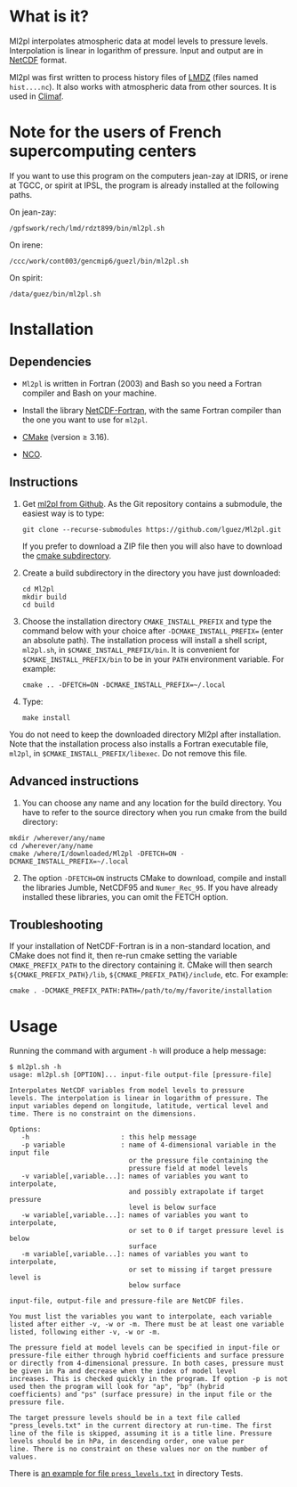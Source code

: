 # What is it?

Ml2pl interpolates atmospheric data at model levels to pressure
levels. Interpolation is linear in logarithm of pressure. Input and
output are in [NetCDF](https://www.unidata.ucar.edu/software/netcdf)
format.

Ml2pl was first written to process history files of
[LMDZ](https://lmdz.lmd.jussieu.fr/) (files named `hist....nc`). It
also works with atmospheric data from other sources. It is used in
[Climaf](https://climaf.readthedocs.io/en/latest/index.html).

# Note for the users of French supercomputing centers

If you want to use this program on the computers jean-zay at IDRIS, or
irene at TGCC, or spirit at IPSL, the program is already installed at
the following paths.

On jean-zay:

    /gpfswork/rech/lmd/rdzt899/bin/ml2pl.sh

On irene:

    /ccc/work/cont003/gencmip6/guezl/bin/ml2pl.sh

On spirit:

    /data/guez/bin/ml2pl.sh

# Installation

## Dependencies

- `Ml2pl` is written in Fortran (2003) and Bash so you need a Fortran
compiler and Bash on your machine.

- Install the library
[NetCDF-Fortran](https://www.unidata.ucar.edu/downloads/netcdf/index.jsp),
with the same Fortran compiler than the one you want to use for
`ml2pl`.

- [CMake](https://cmake.org/download) (version ≥ 3.16).
- [NCO](https://nco.sourceforge.net).

## Instructions

1.  Get [ml2pl from Github](https://github.com/lguez/Ml2pl). As
    the Git repository contains a submodule, the easiest way is to
    type:

		git clone --recurse-submodules https://github.com/lguez/Ml2pl.git

	If you prefer to download a ZIP file then you will also have to
    download the [cmake subdirectory](https://github.com/lguez/cmake).

2.  Create a build subdirectory in the directory you have just downloaded:

        cd Ml2pl
        mkdir build
        cd build

3.  Choose the installation directory `CMAKE_INSTALL_PREFIX` and type
    the command below with your choice after `-DCMAKE_INSTALL_PREFIX=`
    (enter an absolute path). The installation process will install a
    shell script, `ml2pl.sh`, in `$CMAKE_INSTALL_PREFIX/bin`. It is
    convenient for `$CMAKE_INSTALL_PREFIX/bin` to be in your `PATH`
    environment variable. For example:

        cmake .. -DFETCH=ON -DCMAKE_INSTALL_PREFIX=~/.local

4.  Type:

        make install

You do not need to keep the downloaded directory Ml2pl after
installation. Note that the installation process also installs a
Fortran executable file, `ml2pl`, in
`$CMAKE_INSTALL_PREFIX/libexec`. Do not remove this file.

## Advanced instructions

1. You can choose any name and any location for the build directory. You
have to refer to the source directory when you run cmake from the
build directory:

```
mkdir /wherever/any/name
cd /wherever/any/name
cmake /where/I/downloaded/Ml2pl -DFETCH=ON -DCMAKE_INSTALL_PREFIX=~/.local
```

2. The option `-DFETCH=ON` instructs CMake to download, compile and
   install the libraries Jumble, NetCDF95 and `Numer_Rec_95`. If you
   have already installed these libraries, you can omit the FETCH
   option.

## Troubleshooting

If your installation of NetCDF-Fortran is in a non-standard
location, and CMake does not find it, then re-run cmake setting the
variable `CMAKE_PREFIX_PATH` to the directory containing it. CMake
will then search `${CMAKE_PREFIX_PATH}/lib`,
`${CMAKE_PREFIX_PATH}/include`, etc. For example:

	cmake . -DCMAKE_PREFIX_PATH:PATH=/path/to/my/favorite/installation

# Usage

Running the command with argument `-h` will produce a help message:

    $ ml2pl.sh -h
    usage: ml2pl.sh [OPTION]... input-file output-file [pressure-file]

    Interpolates NetCDF variables from model levels to pressure
    levels. The interpolation is linear in logarithm of pressure. The
    input variables depend on longitude, latitude, vertical level and
    time. There is no constraint on the dimensions.

    Options:
       -h                       : this help message
       -p variable              : name of 4-dimensional variable in the input file
                                  or the pressure file containing the
                                  pressure field at model levels
       -v variable[,variable...]: names of variables you want to interpolate, 
                                  and possibly extrapolate if target pressure 
                                  level is below surface
       -w variable[,variable...]: names of variables you want to interpolate, 
                                  or set to 0 if target pressure level is below
                                  surface
       -m variable[,variable...]: names of variables you want to interpolate, 
                                  or set to missing if target pressure level is 
                                  below surface

    input-file, output-file and pressure-file are NetCDF files.

    You must list the variables you want to interpolate, each variable
    listed after either -v, -w or -m. There must be at least one variable
    listed, following either -v, -w or -m.

    The pressure field at model levels can be specified in input-file or
    pressure-file either through hybrid coefficients and surface pressure
    or directly from 4-dimensional pressure. In both cases, pressure must
    be given in Pa and decrease when the index of model level
    increases. This is checked quickly in the program. If option -p is not
    used then the program will look for "ap", "bp" (hybrid
    coefficients) and "ps" (surface pressure) in the input file or the
    pressure file.

    The target pressure levels should be in a text file called
    "press_levels.txt" in the current directory at run-time. The first
    line of the file is skipped, assuming it is a title line. Pressure
    levels should be in hPa, in descending order, one value per
    line. There is no constraint on these values nor on the number of
    values.

There is [an example for file
`press_levels.txt`](Tests/press_levels.txt) in directory Tests.
